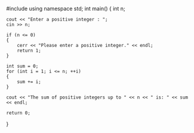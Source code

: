 #include <iostream>
using namespace std;
int main()
{
    int n;

    cout << "Enter a positive integer : ";
    cin >> n;

    if (n <= 0)
    {
        cerr << "Please enter a positive integer." << endl;
        return 1;
    }

    int sum = 0;
    for (int i = 1; i <= n; ++i)
    {
        sum += i;
    }

    cout << "The sum of positive integers up to " << n << " is: " << sum << endl;

    return 0;
}